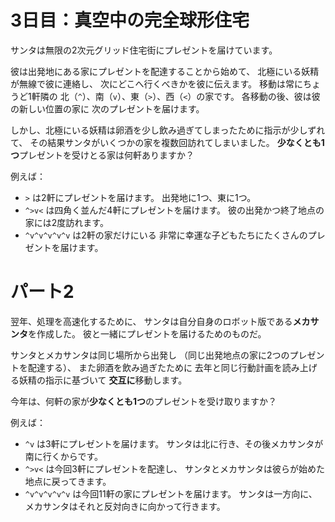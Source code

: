 # 3日目：真空中の完全球形住宅 #

サンタは無限の2次元グリッド住宅街にプレゼントを届けています。

彼は出発地にある家にプレゼントを配達することから始めて、
北極にいる妖精が無線で彼に連絡し、
次にどこへ行くべきかを彼に伝えます。
移動は常にちょうど1軒隣の
北（`^`）、南（`v`）、東（`>`）、西（`<`）の家です。
各移動の後、彼は彼の新しい位置の家に
次のプレゼントを届けます。

しかし、北極にいる妖精は卵酒を少し飲み過ぎてしまったために指示が少しずれて、
その結果サンタがいくつかの家を複数回訪れてしまいました。
**少なくとも1つ**プレゼントを受けとる家は何軒ありますか？

例えば：

- `>` は2軒にプレゼントを届けます。
出発地に1つ、東に1つ。
- `^>v<` は四角く並んだ4軒にプレゼントを届けます。
彼の出発かつ終了地点の家には2度訪れます。
- `^v^v^v^v^v` は2軒の家だけにいる
非常に幸運な子どもたちにたくさんのプレゼントを届けます。

# パート2 #

翌年、処理を高速化するために、
サンタは自分自身のロボット版である**メカサンタ**を作成した。
彼と一緒にプレゼントを届けるためのものだ。

サンタとメカサンタは同じ場所から出発し
（同じ出発地点の家に2つのプレゼントを配達する）、
また卵酒を飲み過ぎたために
去年と同じ行動計画を読み上げる妖精の指示に基づいて
**交互に**移動します。

今年は、何軒の家が**少なくとも1つ**のプレゼントを受け取りますか？

例えば：

- `^v` は3軒にプレゼントを届けます。
サンタは北に行き、その後メカサンタが南に行くからです。
- `^>v<` は今回3軒にプレゼントを配達し、
サンタとメカサンタは彼らが始めた地点に戻ってきます。
- `^v^v^v^v^v` は今回11軒の家にプレゼントを届けます。
サンタは一方向に、メカサンタはそれと反対向きに向かって行きます。
